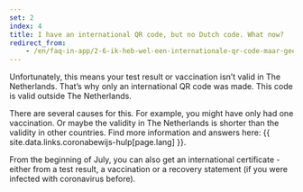 ```yaml
---
set: 2
index: 4 
title: I have an international QR code, but no Dutch code. What now?
redirect_from: 
    - /en/faq-in-app/2-6-ik-heb-wel-een-internationale-qr-code-maar-geen-nederlandse
---
```

Unfortunately, this means your test result or vaccination isn’t valid in The Netherlands. That’s why only an international QR code was made. This code is valid outside The Netherlands.
 
There are several causes for this. For example, you might have only had one vaccination. Or maybe the validity in The Netherlands is shorter than the validity in other countries. Find more information and answers here: {{ site.data.links.coronabewijs-hulp[page.lang] }}.

From the beginning of July, you can also get an international certificate - either from a test result, a vaccination or a recovery statement (if you were infected with coronavirus before).
